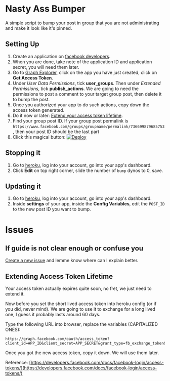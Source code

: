 # Nasty Ass Bumper

A simple script to bump your post in group that you are not administrating and make it look like it's pinned.

## Setting Up

1. Create an application on [facebook developers](https://developer.facebook.com/).
2. When you are done, take note of the application ID and application secret, you will need them later.
3. Go to [Graph Explorer](https://developers.facebook.com/tools/explorer/), click on the app you have just created, click on **Get Access Token**.
4. Under *User Data Permissions*, tick **user_groups**. Then under *Extended Permissions*, tick **publish_actions**. We are going to need the permissions to post a comment to your target group post, then delete it to bump the post.
5. Once you authorized your app to do such actions, copy down the access token generated.
6. Do it now or later: [Extend your access token lifetime](#extending-access-token-lifetime).
7. Find your group post ID. If your group post permalink is `https://www.facebook.com/groups/groupname/permalink/736699879685753`, then your post ID should be the last part
8. Click this magical button: [![Deploy](https://www.herokucdn.com/deploy/button.png)](https://heroku.com/deploy?template=https://github.com/anonoz/NastyAssBumper)

## Stopping it

1. Go to [heroku](http://www.heroku.com), log into your account, go into your app's dashboard.
2. Click **Edit** on top right corner, slide the number of `bump` dynos to 0, save.

## Updating it

1. Go to [heroku](http://www.heroku.com), log into your account, go into your app's dashboard.
2. Inside **settings** of your app, inside the **Config Variables**, edit the `POST_ID` to the new post ID you want to bump.

# Issues

## If guide is not clear enough or confuse you

[Create a new issue](https://github.com/anonoz/NastyAssBumper/issues/new) and lemme know where can I explain better.

## Extending Access Token Lifetime

Your access token actually expires quite soon, no fret, we just need to extend it.

Now before you set the short lived access token into heroku config (or if you did, never mind). We are going to use it to exchange for a long lived one, I guess it probably lasts around 60 days.

Type the following URL into browser, replace the variables (CAPITALIZED ONES):

```
https://graph.facebook.com/oauth/access_token?client_id=APP_ID&client_secret=APP_SECRET&grant_type=fb_exchange_token&fb_exchange_token=THE_TOKEN_YOU_GOT_FROM_GRAPH_EXPLORER_JUST_NOW
```

Once you got the new access token, copy it down. We will use them later.

Reference: [https://developers.facebook.com/docs/facebook-login/access-tokens/](https://developers.facebook.com/docs/facebook-login/access-tokens/)
